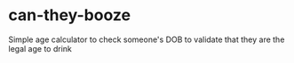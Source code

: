 # can-they-booze
Simple age calculator to check someone's DOB to validate that they are the legal age to drink
